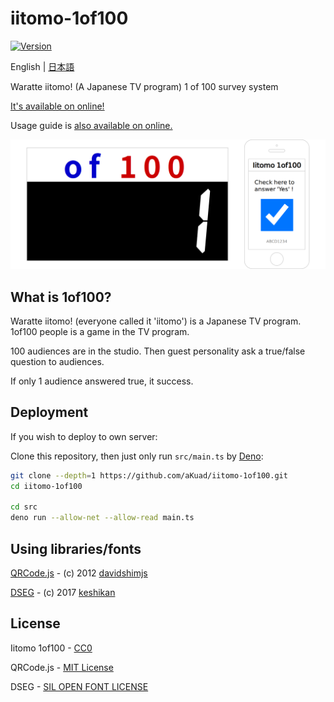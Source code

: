# iitomo-1of100

[![Version](https://img.shields.io/github/v/release/aKuad/iitomo-1of100)](https://github.com/aKuad/iitomo-1of100/releases)

English | [日本語](./README_ja.md)

Waratte iitomo! (A Japanese TV program) 1 of 100 survey system

[It's available on online!](https://iitomo-1of100.deno.dev/)

Usage guide is [also available on online.](https://akuad.github.io/iitomo-1of100)

![Top image](./assets/top-image-en.webp)

## What is 1of100?

Waratte iitomo! (everyone called it 'iitomo') is a Japanese TV program. 1of100 people is a game in the TV program.

100 audiences are in the studio. Then guest personality ask a true/false question to audiences.

If only 1 audience answered true, it success.

## Deployment

If you wish to deploy to own server:

Clone this repository, then just only run `src/main.ts` by [Deno](https://deno.com/):

```sh
git clone --depth=1 https://github.com/aKuad/iitomo-1of100.git
cd iitomo-1of100

cd src
deno run --allow-net --allow-read main.ts
```

## Using libraries/fonts

[QRCode.js](https://davidshimjs.github.io/qrcodejs/) - (c) 2012 [davidshimjs](https://github.com/davidshimjs)

[DSEG](https://www.keshikan.net/fonts-e.html) - (c) 2017 [keshikan](http://www.keshikan.net)

## License

Iitomo 1of100 - [CC0](./LICENSE)

QRCode.js - [MIT License](https://github.com/davidshimjs/qrcodejs/blob/master/LICENSE)

DSEG - [SIL OPEN FONT LICENSE](https://github.com/keshikan/DSEG/blob/master/DSEG-LICENSE.txt)
